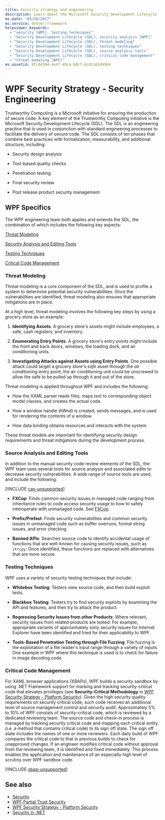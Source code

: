 ```yaml
---
title: Security strategy and engineering
description: Learn about the Microsoft Security Development Lifecycle (SDL) which is a key element of the Trustworthy computing initiative.
ms.date: "03/30/2017"
ms.service: dotnet-framework
helpviewer_keywords:
  - "security [WPF], testing techniques"
  - "Security Development Lifecycle (SDL), security analysis [WPF]"
  - "Security Development Lifecycle (SDL), threat modeling"
  - "Security Development Lifecycle (SDL), testing techniques"
  - "Security Development Lifecycle (SDL), source analysis tools"
  - "Security Development Lifecycle (SDL), critical code management"
  - "threat modeling [WPF]"
ms.assetid: 0fc04394-4e47-49ca-b0cf-8cd1161d95b9
---
```

# WPF Security Strategy - Security Engineering

Trustworthy Computing is a Microsoft initiative for ensuring the production of secure code. A key element of the Trustworthy Computing initiative is the Microsoft Security Development Lifecycle (SDL). The SDL is an engineering practice that is used in conjunction with standard engineering processes to facilitate the delivery of secure code. The SDL consists of ten phases that combine best practices with formalization, measurability, and additional structure, including:

- Security design analysis

- Tool-based quality checks

- Penetration testing

- Final security review

- Post release product security management

## WPF Specifics

 The WPF engineering team both applies and extends the SDL, the combination of which includes the following key aspects:

 [Threat Modeling](#threat_modeling)

 [Security Analysis and Editing Tools](#tools)

 [Testing Techniques](#techniques)

 [Critical Code Management](#critical_code)

<a name="threat_modeling"></a>

### Threat Modeling

 Threat modeling is a core component of the SDL, and is used to profile a system to determine potential security vulnerabilities. Once the vulnerabilities are identified, threat modeling also ensures that appropriate mitigations are in place.

 At a high level, threat modeling involves the following key steps by using a grocery store as an example:

1. **Identifying Assets**. A grocery store's assets might include employees, a safe, cash registers, and inventory.

2. **Enumerating Entry Points**. A grocery store's entry points might include the front and back doors, windows, the loading dock, and air conditioning units.

3. **Investigating Attacks against Assets using Entry Points**. One possible attack could target a grocery store's *safe* asset through the *air conditioning* entry point; the air conditioning unit could be unscrewed to allow the safe to be pulled up through it and out of the store.

 Threat modeling is applied throughout WPF and includes the following:

- How the XAML parser reads files, maps text to corresponding object model classes, and creates the actual code.

- How a window handle (hWnd) is created, sends messages, and is used for rendering the contents of a window.

- How data binding obtains resources and interacts with the system.

 These threat models are important for identifying security design requirements and threat mitigations during the development process.

<a name="tools"></a>

### Source Analysis and Editing Tools

 In addition to the manual security code review elements of the SDL, the WPF team uses several tools for source analysis and associated edits to decrease security vulnerabilities. A wide range of source tools are used, and include the following:

[!INCLUDE [cas-unsupported](~/wpf/includes/cas-unsupported.md)]

- **FXCop**: Finds common security issues in managed code ranging from inheritance rules to code access security usage to how to safely interoperate with unmanaged code. See [FXCop](/previous-versions/dotnet/netframework-3.0/bb429476%28v=vs.80%29).

- **Prefix/Prefast**: Finds security vulnerabilities and common security issues in unmanaged code such as buffer overruns, format string issues, and error checking.

- **Banned APIs**: Searches source code to identify accidental usage of functions that are well-known for causing security issues, such as `strcpy`. Once identified, these functions are replaced with alternatives that are more secure.

<a name="techniques"></a>

### Testing Techniques

 WPF uses a variety of security testing techniques that include:

- **Whitebox Testing**: Testers view source code, and then build exploit tests.

- **Blackbox Testing**: Testers try to find security exploits by examining the API and features, and then try to attack the product.

- **Regressing Security Issues from other Products**: Where relevant, security issues from related products are tested. For example, appropriate variants of approximately sixty security issues for Internet Explorer have been identified and tried for their applicability to WPF.

- **Tools-Based Penetration Testing through File Fuzzing**: File fuzzing is the exploitation of a file reader's input range through a variety of inputs. One example in WPF where this technique is used is to check for failure in image decoding code.

<a name="critical_code"></a>

### Critical Code Management

 For XAML browser applications (XBAPs), WPF builds a security sandbox by using .NET Framework support for marking and tracking security-critical code that elevates privileges (see **Security-Critical Methodology** in [WPF Security Strategy - Platform Security](wpf-security-strategy-platform-security.md)). Given the high security quality requirements on security critical code, such code receives an additional level of source management control and security audit. Approximately 5% to 10% of WPF consists of security-critical code, which is reviewed by a dedicated reviewing team. The source code and check-in process is managed by tracking security critical code and mapping each critical entity (i.e. a method that contains critical code) to its sign off state. The sign off state includes the names of one or more reviewers. Each daily build of WPF compares the critical code to that in previous builds to check for unapproved changes. If an engineer modifies critical code without approval from the reviewing team, it is identified and fixed immediately. This process enables the application and maintenance of an especially high level of scrutiny over WPF sandbox code.

[!INCLUDE [xbap-unsupported](~/framework/wpf/includes/xbap-unsupported.md)]

## See also

- [Security](security-wpf.md)
- [WPF Partial Trust Security](wpf-partial-trust-security.md)
- [WPF Security Strategy - Platform Security](wpf-security-strategy-platform-security.md)
- [Security in .NET](/dotnet/standard/security/index)
